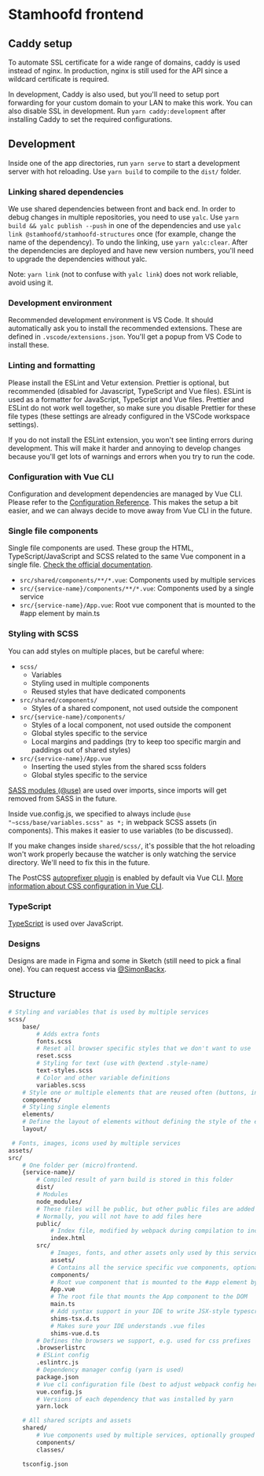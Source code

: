 # Stamhoofd frontend

## Caddy setup

To automate SSL certificate for a wide range of domains, caddy is used instead of nginx. In production, nginx is still used for the API since a wildcard certificate is required.

In development, Caddy is also used, but you'll need to setup port forwarding for your custom domain to your LAN to make this work. You can also disable SSL in development. Run `yarn caddy:development` after installing Caddy to set the required configurations.

## Development

Inside one of the app directories, run `yarn serve` to start a development server with hot reloading. Use `yarn build` to compile to the `dist/` folder.

### Linking shared dependencies

We use shared dependencies between front and back end. In order to debug changes in multiple repositories, you need to use `yalc`. Use `yarn build && yalc publish --push` in one of the dependencies and use `yalc link @stamhoofd/stamhoofd-structures` once (for example, change the name of the dependency). To undo the linking, use `yarn yalc:clear`. After the dependencies are deployed and have new version numbers, you'll need to upgrade the dependencies without yalc.

Note: `yarn link` (not to confuse with `yalc link`) does not work reliable, avoid using it.

### Development environment

Recommended development environment is VS Code. It should automatically ask you to install the recommended extensions. These are defined in `.vscode/extensions.json`. You'll get a popup from VS Code to install these.

### Linting and formatting

Please install the ESLint and Vetur extension. Prettier is optional, but recommended (disabled for Javascript, TypeScript and Vue files). ESLint is used as a formatter for JavaScript, TypeScript and Vue files. Prettier and ESLint do not work well together, so make sure you disable Prettier for these file types (these settings are already configured in the VSCode workspace settings).

If you do not install the ESLint extension, you won't see linting errors during development. This will make it harder and annoying to develop changes because you'll get lots of warnings and errors when you try to run the code.

### Configuration with Vue CLI

Configuration and development dependencies are managed by Vue CLI. Please refer to the [Configuration Reference](https://cli.vuejs.org/config/#global-cli-config). This makes the setup a bit easier, and we can always decide to move away from Vue CLI in the future.

### Single file components

Single file components are used. These group the HTML, TypeScript/JavaScript and SCSS related to the same Vue component in a single file. [Check the official documentation](https://vuejs.org/v2/guide/single-file-components.html).

-   `src/shared/components/**/*.vue`: Components used by multiple services
-   `src/{service-name}/components/**/*.vue`: Components used by a single service
-   `src/{service-name}/App.vue`: Root vue component that is mounted to the #app element by main.ts

### Styling with SCSS

You can add styles on multiple places, but be careful where:

-   `scss/`
    -   Variables
    -   Styling used in multiple components
    -   Reused styles that have dedicated components
-   `src/shared/components/`
    -   Styles of a shared component, not used outside the component
-   `src/{service-name}/components/`
    -   Styles of a local component, not used outside the component
    -   Global styles specific to the service
    -   Local margins and paddings (try to keep too specific margin and paddings out of shared styles)
-   `src/{service-name}/App.vue`
    -   Inserting the used styles from the shared scss folders
    -   Global styles specific to the service

[SASS modules (@use)](https://sass-lang.com/documentation/at-rules/use) are used over imports, since imports will get removed from SASS in the future.

Inside vue.config.js, we specified to always include `@use "~scss/base/variables.scss" as *;` in webpack SCSS assets (in components). This makes it easier to use variables (to be discussed).

If you make changes inside `shared/scss/`, it's possible that the hot reloading won't work properly because the watcher is only watching the service directory. We'll need to fix this in the future.

The PostCSS [autoprefixer plugin](https://github.com/postcss/autoprefixer) is enabled by default via Vue CLI. [More information about CSS configuration in Vue CLI](https://cli.vuejs.org/guide/css.html).

### TypeScript

[TypeScript](https://www.typescriptlang.org/) is used over JavaScript.

### Designs

Designs are made in Figma and some in Sketch (still need to pick a final one). You can request access via [@SimonBackx](https://github.com/SimonBackx).

## Structure

```bash
# Styling and variables that is used by multiple services
scss/
    base/
        # Adds extra fonts
        fonts.scss
        # Reset all browser specific styles that we don't want to use
        reset.scss
        # Styling for text (use with @extend .style-name)
        text-styles.scss
        # Color and other variable definitions
        variables.scss
    # Style one or multiple elements that are reused often (buttons, inputs)
    components/
    # Styling single elements
    elements/
    # Define the layout of elements without defining the style of the elements
    layout/

 # Fonts, images, icons used by multiple services
assets/
src/
    # One folder per (micro)frontend.
    {service-name}/
        # Compiled result of yarn build is stored in this folder
        dist/
        # Modules
        node_modules/
        # These files will be public, but other public files are added by webpack
        # Normally, you will not have to add files here
        public/
            # Index file, modified by webpack during compilation to include the compiled sources in /src
            index.html
        src/
            # Images, fonts, and other assets only used by this service.
            assets/
            # Contains all the service specific vue components, optionally grouped in folders
            components/
            # Root vue component that is mounted to the #app element by main.ts
            App.vue
            # The root file that mounts the App component to the DOM
            main.ts
            # Add syntax support in your IDE to write JSX-style typescript code (not used)
            shims-tsx.d.ts
            # Makes sure your IDE understands .vue files
            shims-vue.d.ts
        # Defines the browsers we support, e.g. used for css prefixes
        .browserlistrc
        # ESLint config
        .eslintrc.js
        # Dependency manager config (yarn is used)
        package.json
        # Vue cli configuration file (best to adjust webpack config here)
        vue.config.js
        # Versions of each dependency that was installed by yarn
        yarn.lock

    # All shared scripts and assets
    shared/
        # Vue components used by multiple services, optionally grouped in folders
        components/
        classes/

    tsconfig.json
```
